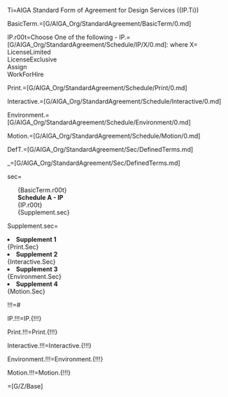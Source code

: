 Ti=AIGA Standard Form of Agreement for Design Services ({IP.Ti})

BasicTerm.=[G/AIGA_Org/StandardAgreement/BasicTerm/0.md]

IP.r00t=<span class=missing>Choose One of the following - IP.=[G/AIGA_Org/StandardAgreement/Schedule/IP/X/0.md]: where X= <br>LicenseLimited<br>LicenseExclusive<br>Assign<br>WorkForHire</span>

Print.=[G/AIGA_Org/StandardAgreement/Schedule/Print/0.md]

Interactive.=[G/AIGA_Org/StandardAgreement/Schedule/Interactive/0.md]

Environment.=[G/AIGA_Org/StandardAgreement/Schedule/Environment/0.md]

Motion.=[G/AIGA_Org/StandardAgreement/Schedule/Motion/0.md]

DefT.=[G/AIGA_Org/StandardAgreement/Sec/DefinedTerms.md]

_=[G/AIGA_Org/StandardAgreement/Sec/DefinedTerms.md]

sec=<ul type=none><li>{BasicTerm.r00t}</li><li><b>Schedule A - IP </b><br>{IP.r00t}</li>{Supplement.sec}</ul>

Supplement.sec=<li><b>Supplement 1</b><br>{Print.Sec}</li><li><b>Supplement 2</b><br>{Interactive.Sec}</li><li><b>Supplement 3</b><br>{Environment.Sec}</li><li><b>Supplement 4</b><br>{Motion.Sec}</li>

!!!=#

IP.!!!=IP.{!!!}

Print.!!!=Print.{!!!}

Interactive.!!!=Interactive.{!!!}

Environment.!!!=Environment.{!!!}

Motion.!!!=Motion.{!!!}

=[G/Z/Base]
  
